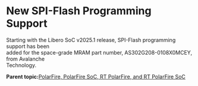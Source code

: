 # New SPI-Flash Programming Support

Starting with the Libero SoC v2025.1 release, SPI-Flash programming support has been<br /> added for the space-grade MRAM part number, AS302G208-0108X0MCEY, from Avalanche<br /> Technology.

**Parent topic:**[PolarFire, PolarFire SoC, RT PolarFire, and RT PolarFire SoC](GUID-C2FC30EF-8572-4D99-89A2-E30EB18E171D.md)

